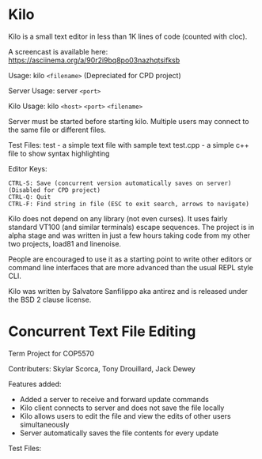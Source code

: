 Kilo
===

Kilo is a small text editor in less than 1K lines of code (counted with cloc).

A screencast is available here: https://asciinema.org/a/90r2i9bq8po03nazhqtsifksb

Usage: kilo `<filename>` (Depreciated for CPD project)

Server Usage: server `<port>`

Kilo Usage: kilo `<host>` `<port>` `<filename>`

Server must be started before starting kilo. Multiple users may connect to the same file
or different files.

Test Files:
test - a simple text file with sample text
test.cpp - a simple c++ file to show syntax highlighting

Editor Keys:

    CTRL-S: Save (concurrent version automatically saves on server) (Disabled for CPD project)
    CTRL-Q: Quit
    CTRL-F: Find string in file (ESC to exit search, arrows to navigate)

Kilo does not depend on any library (not even curses). It uses fairly standard
VT100 (and similar terminals) escape sequences. The project is in alpha
stage and was written in just a few hours taking code from my other two
projects, load81 and linenoise.

People are encouraged to use it as a starting point to write other editors
or command line interfaces that are more advanced than the usual REPL
style CLI.

Kilo was written by Salvatore Sanfilippo aka antirez and is released
under the BSD 2 clause license.

Concurrent Text File Editing
===
Term Project for COP5570

Contributers:
Skylar Scorca,
Tony Drouillard,
Jack Dewey

Features added:
- Added a server to receive and forward update commands
- Kilo client connects to server and does not save the file locally
- Kilo allows users to edit the file and view the edits of other users simultaneously
- Server automatically saves the file contents for every update

Test Files:


